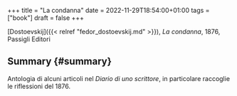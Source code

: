 +++
title = "La condanna"
date = 2022-11-29T18:54:00+01:00
tags = ["book"]
draft = false
+++

[Dostoevskij]({{< relref "fedor_dostoevskij.md" >}}), _La condanna_, 1876, Passigli Editori


## Summary {#summary}

Antologia di alcuni articoli nel _Diario di uno scrittore_, in particolare raccoglie le riflessioni del 1876.
